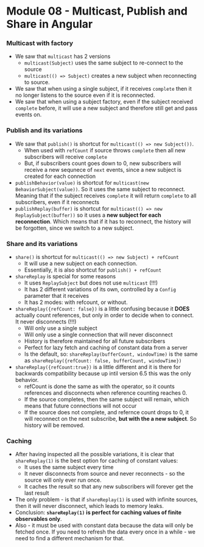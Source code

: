 # Module 08 - Multicast, Publish and Share in Angular

### Multicast with factory
* We saw that `multicast` has 2 versions
  * `multicast(Subject)` uses the same subject to re-connect to the source
  * `multicast(() => Subject)` creates a new subject when reconnecting to source.
* We saw that when using a single subject, if it receives `complete` then it no longer listens to the source even if it is reconnected.
* We saw that when using a subject factory, even if the subject received `complete` before, it will use a new subject and therefore still get and pass events on.

### Publish and its variations
* We saw that `publish()` is shortcut for `multicast(() => new Subject())`.
  * When used with `refCount` if source throws `complete` then all new subscribers will receive `complete`
  * But, if subscribers count goes down to 0, new subscribers will receive a new sequnece of `next` events, since a new subject is created for each connection
* `publishBehavior(value)` is shortcut for `multicast(new BehaviorSubject(value))`. So it uses the same subject to reconnect. Meaning that if the subject receives `complete` it will return `complete` to all subscribers, even if it reconnects
* `publishReplay(buffer)` is shortcut for `multicast(() => new ReplaySubject(buffer))` so it uses a **new subject for each reconnection**. Which means that if it has to reconnect, the history will be forgotten, since we switch to a new subject.

### Share and its variations
* `share()` is shortcut for `multicast(() => new Subject) + refCount`
  * It will use a new subject on each connection.
  * Essentially, it is also shortcut for `publish() + refCount`
* `shareReplay` is special for some reasons
  * It uses `ReplaySubject` but does not use `multicast` (!!!)
  * It has 2 different variations of its own, controlled by a `Config` parameter that it receives
  * It has 2 modes: with refcount, or without.
* `shareReplay({refCount: false})` is a little confusing because it **DOES** actually count references, but only in order to decide when to connect. It never disconnects (!!!)
  * Will only use a single subject
  * Will only use a single connection that will never disconnect
  * History is therefore maintained for all future subscribers
  * Perfect for lazy fetch and caching of constant data from a server
  * Is the default, so: `shareReplay(bufferCount, windowTime)` is the same as `shareReplay({refCount: false, bufferCount, windowTime})`
* `shareReplay({refCount:true})` is a little different and it is there for backwards compatibility because up intil version 6.5 this was the only behavior.
  * refCount is done the same as with the operator, so it counts references and disconnects when reference counting reaches 0.
  * If the source completes, then the same subject will remain, which means that future connections will not occur
  * If the source does not complete, and refernce count drops to 0, it will reconnect on the next subscribe, **but with the a new subject**. So history will be removed.


### Caching
* After having inspected all the possible variations, it is clear that `shareReplay(1)` is the best option for caching of constant values:
  * It uses the same subject every time
  * It never disconnects from source and never reconnects - so the source will only ever run once.
  * It caches the result so that any new subscribers will forever get the last result
* The only problem - is that if `shareReplay(1)` is used with infinite sources, then it will never disconnect, which leads to memory leaks. 
* Conclusion: **`shareReplay(1)` is perfect for caching values of finite observables only**. 
* Also - it must be used with constant data because the data will only be fetched once. If you need to refresh the data every once in a while - we need to find a different mechanism for that.
